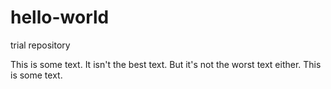 # hello-world
trial repository

This is some text. It isn't the best text. But it's not the worst text either. This is some text.
